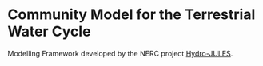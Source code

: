 # Community Model for the Terrestrial Water Cycle

Modelling Framework developed by the NERC project [Hydro-JULES](https://hydro-jules.org/).
